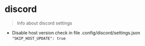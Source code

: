 # discord

> Info about discord settings

- Disable host version check in file .config/discord/settings.json
`"SKIP_HOST_UPDATE": true`
